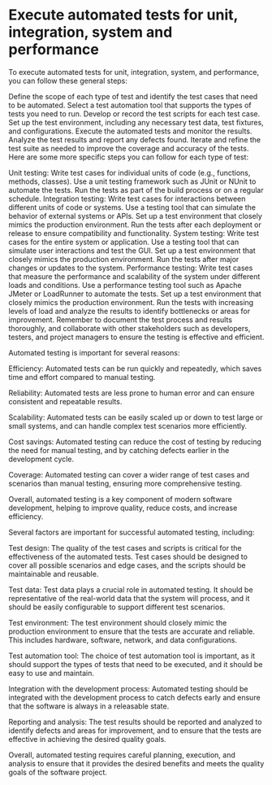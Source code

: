 # Execute automated tests for unit, integration, system and performance

To execute automated tests for unit, integration, system, and performance, you can follow these general steps:

Define the scope of each type of test and identify the test cases that need to be automated.
Select a test automation tool that supports the types of tests you need to run.
Develop or record the test scripts for each test case.
Set up the test environment, including any necessary test data, test fixtures, and configurations.
Execute the automated tests and monitor the results.
Analyze the test results and report any defects found.
Iterate and refine the test suite as needed to improve the coverage and accuracy of the tests.
Here are some more specific steps you can follow for each type of test:

Unit testing:
Write test cases for individual units of code (e.g., functions, methods, classes).
Use a unit testing framework such as JUnit or NUnit to automate the tests.
Run the tests as part of the build process or on a regular schedule.
Integration testing:
Write test cases for interactions between different units of code or systems.
Use a testing tool that can simulate the behavior of external systems or APIs.
Set up a test environment that closely mimics the production environment.
Run the tests after each deployment or release to ensure compatibility and functionality.
System testing:
Write test cases for the entire system or application.
Use a testing tool that can simulate user interactions and test the GUI.
Set up a test environment that closely mimics the production environment.
Run the tests after major changes or updates to the system.
Performance testing:
Write test cases that measure the performance and scalability of the system under different loads and conditions.
Use a performance testing tool such as Apache JMeter or LoadRunner to automate the tests.
Set up a test environment that closely mimics the production environment.
Run the tests with increasing levels of load and analyze the results to identify bottlenecks or areas for improvement.
Remember to document the test process and results thoroughly, and collaborate with other stakeholders such as developers, testers, and project managers to ensure the testing is effective and efficient.

Automated testing is important for several reasons:

Efficiency: Automated tests can be run quickly and repeatedly, which saves time and effort compared to manual testing.

Reliability: Automated tests are less prone to human error and can ensure consistent and repeatable results.

Scalability: Automated tests can be easily scaled up or down to test large or small systems, and can handle complex test scenarios more efficiently.

Cost savings: Automated testing can reduce the cost of testing by reducing the need for manual testing, and by catching defects earlier in the development cycle.

Coverage: Automated testing can cover a wider range of test cases and scenarios than manual testing, ensuring more comprehensive testing.

Overall, automated testing is a key component of modern software development, helping to improve quality, reduce costs, and increase efficiency.

Several factors are important for successful automated testing, including:

Test design: The quality of the test cases and scripts is critical for the effectiveness of the automated tests. Test cases should be designed to cover all possible scenarios and edge cases, and the scripts should be maintainable and reusable.

Test data: Test data plays a crucial role in automated testing. It should be representative of the real-world data that the system will process, and it should be easily configurable to support different test scenarios.

Test environment: The test environment should closely mimic the production environment to ensure that the tests are accurate and reliable. This includes hardware, software, network, and data configurations.

Test automation tool: The choice of test automation tool is important, as it should support the types of tests that need to be executed, and it should be easy to use and maintain.

Integration with the development process: Automated testing should be integrated with the development process to catch defects early and ensure that the software is always in a releasable state.

Reporting and analysis: The test results should be reported and analyzed to identify defects and areas for improvement, and to ensure that the tests are effective in achieving the desired quality goals.

Overall, automated testing requires careful planning, execution, and analysis to ensure that it provides the desired benefits and meets the quality goals of the software project.

